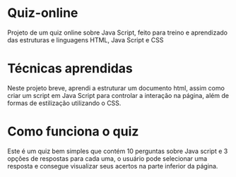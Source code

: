 # Quiz-online
Projeto de um quiz online sobre Java Script, feito para treino e aprendizado das estruturas e linguagens HTML, Java Script e CSS

# Técnicas aprendidas
Neste projeto breve, aprendi a estruturar um documento html, assim como criar um script em Java Script para controlar a interação na página, além de formas de estilização utilizando o CSS.

# Como funciona o quiz 
Este é um quiz bem simples que contém 10 perguntas sobre Java script e 3 opções de respostas para cada uma, o usuário pode selecionar uma resposta e consegue visualizar seus acertos na parte inferior da página. 